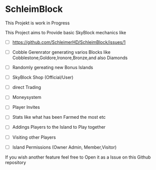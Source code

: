 # SchleimBlock
This Projekt is work in Progress

This Project aims to Provide basic SkyBlock mechanics like

- [ ] https://github.com/SchleimerHD/SchleimBlock/issues/1
- [ ] Cobble Gerenrator generating varios Blocks like Cobblestone,Goldore,Ironore,Bronze,and also Diamonds
- [ ] Randomly gereating new Bonus Islands
- [ ] SkyBlock Shop (Official/User)
- [ ] direct Trading
- [ ] Moneysystem
- [ ] Player Invites
- [ ] Stats like what has been Farmed the most etc
- [ ] Addings Players to the Island to Play together
- [ ] Visiting other Players
- [ ] Island Permissions (Owner Admin, Member,Visitor)


If you wish another feature feel free to Open it as a Issue on this Github repository 
